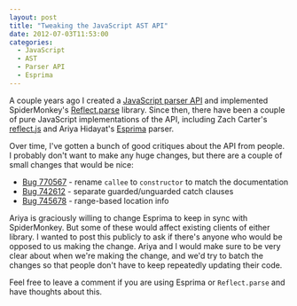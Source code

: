 ```yaml
---
layout: post
title: "Tweaking the JavaScript AST API"
date: 2012-07-03T11:53:00
categories:
  - JavaScript
  - AST
  - Parser API
  - Esprima
---
```


A couple years ago I created a [JavaScript parser API](https://developer.mozilla.org/en/SpiderMonkey/Parser_API) and implemented SpiderMonkey's [Reflect.parse](https://developer.mozilla.org/en/SpiderMonkey/Parser_API#Reflect.parse%28src.5B.2C_options.5D%29) library. Since then, there have been a couple of pure JavaScript implementations of the API, including Zach Carter's [reflect.js](https://github.com/zaach/reflect.js) and Ariya Hidayat's [Esprima](http://esprima.org) parser.

<!--more-->

Over time, I've gotten a bunch of good critiques about the API from people. I probably don't want to make any huge changes, but there are a couple of small changes that would be nice:

* [Bug 770567](https://bugzilla.mozilla.org/show_bug.cgi?id=770567) - rename `callee` to `constructor` to match the documentation
* [Bug 742612](https://bugzilla.mozilla.org/show_bug.cgi?id=742612) - separate guarded/unguarded catch clauses
* [Bug 745678](https://bugzilla.mozilla.org/show_bug.cgi?id=745678) - range-based location info

Ariya is graciously willing to change Esprima to keep in sync with SpiderMonkey. But some of these would affect existing clients of either library. I wanted to post this publicly to ask if there's anyone who would be opposed to us making the change. Ariya and I would make sure to be very clear about when we're making the change, and we'd try to batch the changes so that people don't have to keep repeatedly updating their code.

Feel free to leave a comment if you are using Esprima or `Reflect.parse` and have thoughts about this.
